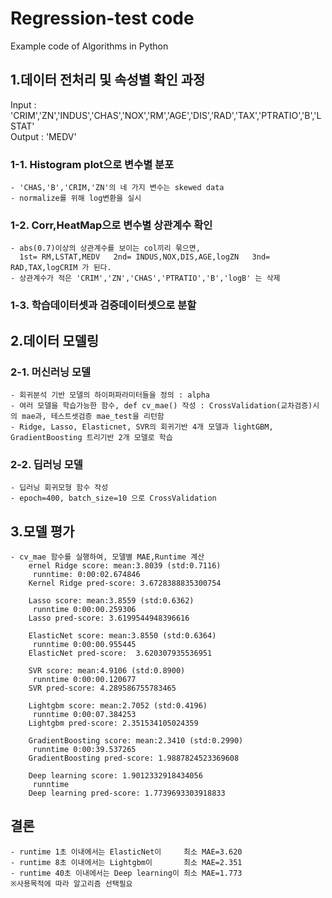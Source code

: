 
# Regression-test code
Example code of Algorithms in Python


## 1.데이터 전처리 및 속성별 확인 과정
Input : 'CRIM','ZN','INDUS','CHAS','NOX','RM','AGE','DIS','RAD','TAX','PTRATIO','B','LSTAT'  
Output : 'MEDV'

### 1-1. Histogram plot으로 변수별 분포 
    - 'CHAS,'B','CRIM,'ZN'의 네 가지 변수는 skewed data
    - normalize를 위해 log변환을 실시
### 1-2. Corr,HeatMap으로 변수별 상관계수 확인
    - abs(0.7)이상의 상관계수를 보이는 col끼리 묶으면,  
      1st= RM,LSTAT,MEDV   2nd= INDUS,NOX,DIS,AGE,logZN   3nd= RAD,TAX,logCRIM 가 된다.  
    - 상관계수가 적은 'CRIM','ZN','CHAS','PTRATIO','B','logB' 는 삭제
### 1-3. 학습데이터셋과 검증데이터셋으로 분할


## 2.데이터 모델링

### 2-1. 머신러닝 모델
    - 회귀분석 기반 모델의 하이퍼파라미터들을 정의 : alpha
    - 여러 모델을 학습가능한 함수, def cv_mae() 작성 : CrossValidation(교차검증)시의 mae과, 테스트셋검증 mae_test을 리턴함
    - Ridge, Lasso, Elasticnet, SVR의 회귀기반 4개 모델과 lightGBM, GradientBoosting 트리기반 2개 모델로 학습
### 2-2. 딥러닝 모델
    - 딥러닝 회귀모형 함수 작성 
    - epoch=400, batch_size=10 으로 CrossValidation


## 3.모델 평가
    - cv_mae 함수를 실행하여, 모델별 MAE,Runtime 계산 
        ernel Ridge score: mean:3.8039 (std:0.7116)
         runntime: 0:00:02.674846
        Kernel Ridge pred-score: 3.6728388835300754 

        Lasso score: mean:3.8559 (std:0.6362)
         runntime 0:00:00.259306
        Lasso pred-score: 3.6199544948396616 

        ElasticNet score: mean:3.8550 (std:0.6364)
         runntime 0:00:00.955445
        ElasticNet pred-score:  3.620307935536951 

        SVR score: mean:4.9106 (std:0.8900)
         runntime 0:00:00.120677
        SVR pred-score: 4.289586755783465 

        Lightgbm score: mean:2.7052 (std:0.4196)
         runntime 0:00:07.384253
        Lightgbm pred-score: 2.351534105024359 

        GradientBoosting score: mean:2.3410 (std:0.2990)
         runntime 0:00:39.537265
        GradientBoosting pred-score: 1.9887824523369608 
        
        Deep learning score: 1.9012332918434056
         runntime
        Deep learning pred-score: 1.7739693303918833


## 결론
    - runtime 1초 이내에서는 ElasticNet이     최소 MAE=3.620  
    - runtime 8초 이내에서는 Lightgbm이       최소 MAE=2.351
    - runtime 40초 이내에서는 Deep learning이 최소 MAE=1.773 
    ※사용목적에 따라 알고리즘 선택필요
